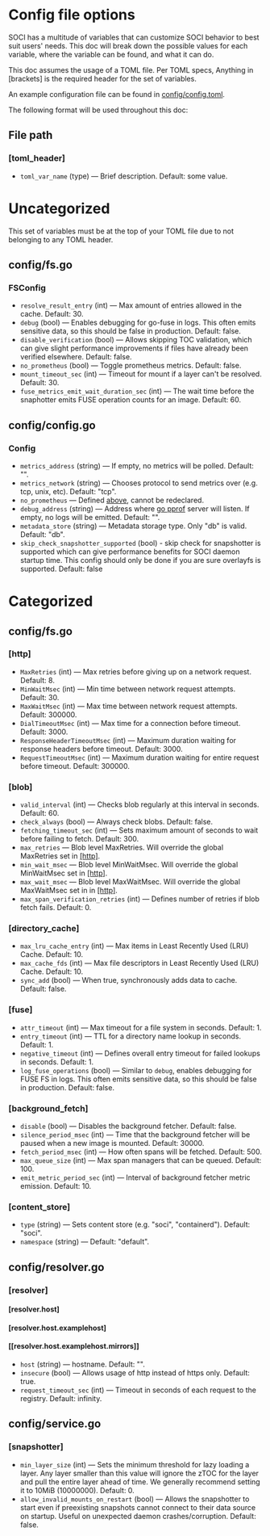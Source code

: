 # Config file options

SOCI has a multitude of variables that can customize SOCI behavior to best suit users' needs. This doc will break down the possible values for each variable, where the variable can be found, and what it can do.

This doc assumes the usage of a TOML file. Per TOML specs, Anything in [brackets] is the required header for the set of variables.

An example configuration file can be found in [config/config.toml](../config/config.toml).

The following format will be used throughout this doc:

## File path
### [toml_header]
- `toml_var_name` (type) — Brief description. Default: some value.

#

# Uncategorized

This set of variables must be at the top of your TOML file due to not belonging to any TOML header.

## config/fs.go
### FSConfig
- `resolve_result_entry` (int) — Max amount of entries allowed in the cache. Default: 30.
- `debug` (bool) — Enables debugging for go-fuse in logs. This often emits sensitive data, so this should be false in production. Default: false.
- `disable_verification` (bool) — Allows skipping TOC validation, which can give slight performance improvements if files have already been verified elsewhere. Default: false.
- `no_prometheus` (bool) — Toggle prometheus metrics. Default: false.
- `mount_timeout_sec` (int) — Timeout for mount if a layer can't be resolved. Default: 30.
- `fuse_metrics_emit_wait_duration_sec` (int) — The wait time before the snaphotter emits FUSE operation counts for an image. Default: 60.

## config/config.go
### Config
- `metrics_address` (string) — If empty, no metrics will be polled. Default: "".
- `metrics_network` (string) — Chooses protocol to send metrics over (e.g. tcp, unix, etc). Default: "tcp".
- `no_prometheus` — Defined [above](#configfsgofsconfig), cannot be redeclared.
- `debug_address` (string) — Address where [go pprof](https://pkg.go.dev/net/http/pprof) server will listen. If empty, no logs will be emitted. Default: "".
- `metadata_store` (string) — Metadata storage type. Only "db" is valid. Default: "db".
- `skip_check_snapshotter_supported` (bool) - skip check for snapshotter is supported which can give performance benefits for SOCI daemon startup time. This config should only be done if you are sure overlayfs is supported. Default: false

#

# Categorized

## config/fs.go

### [http]
- `MaxRetries` (int) — Max retries before giving up on a network request. Default: 8.
- `MinWaitMsec` (int) — Min time between network request attempts. Default: 30.
- `MaxWaitMsec` (int) — Max time between network request attempts. Default: 300000.
- `DialTimeoutMsec` (int) — Max time for a connection before timeout. Default: 3000.
- `ResponseHeaderTimeoutMsec` (int) — Maximum duration waiting for response headers before timeout. Default: 3000.
- `RequestTimeoutMsec` (int) — Maximum duration waiting for entire request before timeout. Default: 300000.

### [blob]
- `valid_interval` (int) — Checks blob regularly at this interval in seconds. Default: 60.
- `check_always` (bool) — Always check blobs. Default: false.
- `fetching_timeout_sec` (int) — Sets maximum amount of seconds to wait before failing to fetch. Default: 300.
- `max_retries` — Blob level MaxRetries. Will override the global MaxRetries set in [[http]](#http).
- `min_wait_msec` — Blob level MinWaitMsec. Will override the global MinWaitMsec set in [[http]](#http).
- `max_wait_msec` — Blob level MaxWaitMsec. Will override the global MaxWaitMsec set in in [[http]](#http).
- `max_span_verification_retries` (int) — Defines number of retries if blob fetch fails. Default: 0.

### [directory_cache]
- `max_lru_cache_entry` (int) — Max items in Least Recently Used (LRU) Cache. Default: 10.
- `max_cache_fds`  (int) — Max file descriptors in Least Recently Used (LRU) Cache. Default: 10.
- `sync_add` (bool) — When true, synchronously adds data to cache. Default: false. 

### [fuse]
- `attr_timeout` (int) — Max timeout for a file system in seconds. Default: 1.
- `entry_timeout` (int) — TTL for a directory name lookup in seconds. Default: 1.
- `negative_timeout` (int) — Defines overall entry timeout for failed lookups in seconds. Default: 1.
- `log_fuse_operations` (bool) — Similar to `debug`, enables debugging for FUSE FS in logs. This often emits sensitive data, so this should be false in production. Default: false.

### [background_fetch]
- `disable` (bool) — Disables the background fetcher. Default: false.
- `silence_period_msec` (int) — Time that the background fetcher will be paused when a new image is mounted. Default: 30000.
- `fetch_period_msec` (int) — How often spans will be fetched. Default: 500.
- `max_queue_size` (int) — Max span managers that can be queued. Default: 100.
- `emit_metric_period_sec` (int) — Interval of background fetcher metric emission. Default: 10.

### [content_store]
- `type` (string) — Sets content store (e.g. "soci", "containerd"). Default: "soci".
- `namespace` (string) — Default: "default".

## config/resolver.go

### [resolver]
#### [resolver.host]
#### [resolver.host.examplehost]
#### [[resolver.host.examplehost.mirrors]]
- `host` (string) — hostname. Default: "".
- `insecure` (bool) — Allows usage of http instead of https only. Default: true.
- `request_timeout_sec` (int) — Timeout in seconds of each request to the registry. Default: infinity.

## config/service.go

### [snapshotter]
- `min_layer_size` (int) — Sets the minimum threshold for lazy loading a layer. Any layer smaller than this value will ignore the zTOC for the layer and pull the entire layer ahead of time. We generally recommend setting it to 10MiB (10000000). Default: 0.
- `allow_invalid_mounts_on_restart` (bool) — Allows the snapshotter to start even if preexisting snapshots cannot connect to their data source on startup. Useful on unexpected daemon crashes/corruption. Default: false.
